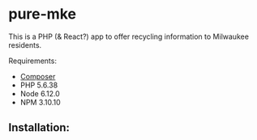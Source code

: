 # pure-mke

This is a PHP (& React?) app to offer recycling information to Milwaukee residents.

Requirements:
- [Composer](https://getcomposer.org/doc/00-intro.md#installation-windows)
- PHP 5.6.38
- Node 6.12.0
- NPM 3.10.10

Installation:
- 
